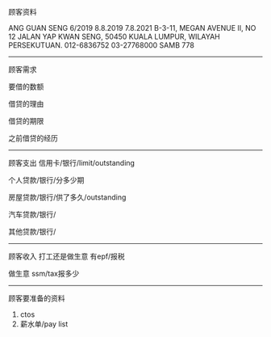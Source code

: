 顾客资料

ANG GUAN SENG 6/2019 8.8.2019 7.8.2021 B-3-11, MEGAN AVENUE II, NO 12 JALAN YAP KWAN SENG, 50450 KUALA LUMPUR, WILAYAH PERSEKUTUAN. 012-6836752 03-27768000 SAMB 778

-----------------
顾客需求


要借的数额

借贷的理由

借贷的期限

之前借贷的经历


--------------
顾客支出
信用卡/银行/limit/outstanding


个人贷款/银行/分多少期

房屋贷款/银行/供了多久/outstanding

汽车贷款/银行/


其他贷款/银行/

-----------
顾客收入
打工还是做生意
有epf/报税

做生意 ssm/tax报多少

-------
顾客要准备的资料
1. ctos
2. 薪水单/pay list




